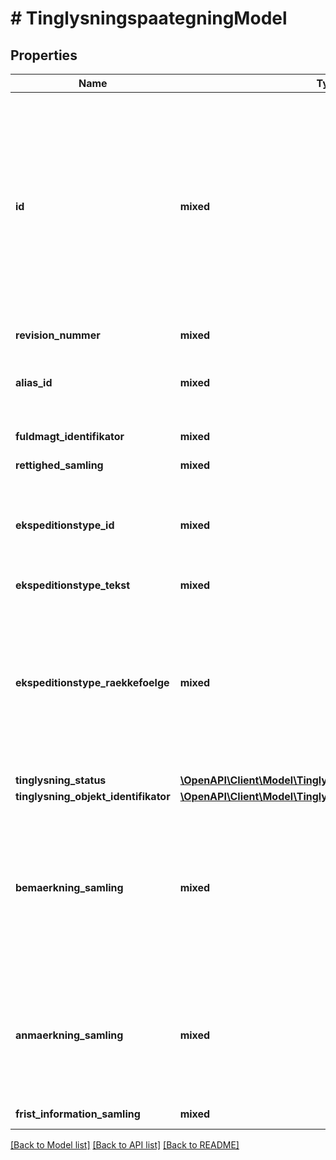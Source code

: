 # # TinglysningspaategningModel

## Properties

Name | Type | Description | Notes
------------ | ------------- | ------------- | -------------
**id** | **mixed** | Identifikator på det dokument, der kan være et resultat af tinglysningen. Ved oprettende dokumenter indeholder den DokumentIdentifikator. Ved påtegninger indeholder den DokumentIdentifikator og revisionsnummer. DokumentIdentifikator vil ved påtegninger være identisk med indholdet af DokumentRevisionIdentifikator i TinglysningsObjektIdentifikatorSamling. I tilfælde af aflysning vil der ikke være angivet en ny DokumentRevisionIdentifikator. Hvis TinglysningStatusKode er &#39;afvist&#39;, vil der ikke være en ny DokumentRevisionIdentifikator. | [optional]
**revision_nummer** | **mixed** | Revisionsnummer for rettighedsdokument. | [optional]
**alias_id** | **mixed** | Ved oprettende dokumenter indeholder det, dato/løbenummer (Menneskevenligt alias) for det dokument, der er resultatet af tinglysningen. | [optional]
**fuldmagt_identifikator** | **mixed** | Ved anmeldelse af fuldmagt, returneres en FuldmagtIdentifikator. Denne skal bruges ved tilbagekaldelse. | [optional]
**rettighed_samling** | **mixed** |  | [optional]
**ekspeditionstype_id** | **mixed** | Her angives den ekspeditionstype, der har ført til Tinglysningsrettens tinglysningspåtegning. I tilfælde af kombination af påtegnende ekspeditionstyper, kan man skelne mellem hvilke tinglysningspåtegningselementer, der hører til hvilke ekspeditionstyper. |
**ekspeditionstype_tekst** | **mixed** | Ekspeditionstype i tekstformat | [optional]
**ekspeditionstype_raekkefoelge** | **mixed** | I anmeldelser med påtegninger kan der optræde flere ekspeditionstyper i én anmeldelse. Dette kan også være flere påtegninger med samme ekspeditionstypenummer. Det betyder at man i en sådan situation ikke ud fra TinglysningObjektIdentifikator og EkspeditionstypeIdentifikator kan afgøre, hvilken påtegning i enmeldelsen det enkelte TinglysningpaategningElement vedrører. Ved at angive EkspeditionstypeRaekkefoelge bliver det muligt. | [optional]
**tinglysning_status** | [**\OpenAPI\Client\Model\TinglysningStatusEnum**](TinglysningStatusEnum.md) |  |
**tinglysning_objekt_identifikator** | [**\OpenAPI\Client\Model\TinglysningObjektIdentifikatorModel**](TinglysningObjektIdentifikatorModel.md) |  |
**bemaerkning_samling** | **mixed** | Bemærkninger fra de automatiske kontroller og sagsbehandlingen. En eller flere af disse kan være årsagen til en eventuel afvisning af anmeldelsen. Bemærkninger knytter supplerende information til resultatet af de udførte kontroller. Bemærkninger angives i form af kode for standard bemærkningstekst, eller kode for fri tekst (hvor tinglysningsmedarbejderen ikke anvender standard bemærkningstekst, men selv anfører bemærkningsteksten). | [optional]
**anmaerkning_samling** | **mixed** | Samling af anmaerkninger. Det kan være anmaerkninger om servitutter og hæftelser angivet ved nummer. Anmærkninger vedrører altid respekter. Mangler der i en anmeldelse respekt for en eller flere hæftelser eller servitutter, giver sagsbehandlingen anledning til anmærkninger herom. Anmærkning for servitutter indeholder kode for yderligere oplysninger om servitutten. | [optional]
**frist_information_samling** | **mixed** | FristInformation ved tinglysning med frist. Her oplyses årsag og fristdato. | [optional]

[[Back to Model list]](../../README.md#models) [[Back to API list]](../../README.md#endpoints) [[Back to README]](../../README.md)
